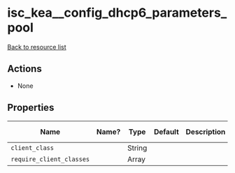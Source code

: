 # isc_kea__config_dhcp6_parameters_pool

[Back to resource list](README.md#resources)

## Actions

- None

## Properties

| Name                     | Name? | Type   | Default | Description | Allowed Values |
| ------------------------ | ----- | ------ | ------- | ----------- | -------------- |
| `client_class`           |       | String |         |             |                |
| `require_client_classes` |       | Array  |         |             |                |
